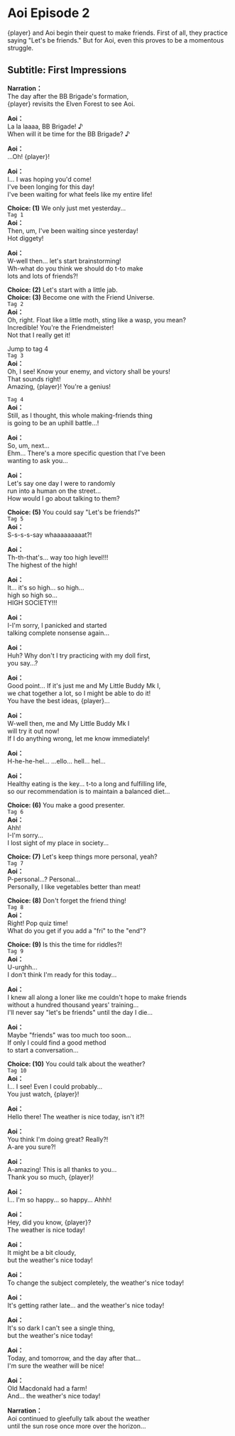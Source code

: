 # Aoi Episode 2
{player} and Aoi begin their quest to make friends. First of all, they practice saying \"Let's be friends.\" But for Aoi, even this proves to be a momentous struggle.
  
## Subtitle: First Impressions
  
**Narration：**  
The day after the BB Brigade's formation,  
{player} revisits the Elven Forest to see Aoi.  
  
**Aoi：**  
La la laaaa, BB Brigade! ♪  
When will it be time for the BB Brigade? ♪  
  
**Aoi：**  
...Oh! {player}!  
  
**Aoi：**  
I... I was hoping you'd come!  
I've been longing for this day!  
I've been waiting for what feels like my entire life!  
  
**Choice: (1)**  We only just met yesterday...  
`Tag 1`  
**Aoi：**  
Then, um, I've been waiting since yesterday!  
Hot diggety!  
  
**Aoi：**  
W-well then... let's start brainstorming!  
Wh-what do you think we should do t-to make  
lots and lots of friends?!  
  
**Choice: (2)**  Let's start with a little jab.  
**Choice: (3)**  Become one with the Friend Universe.  
`Tag 2`  
**Aoi：**  
Oh, right. Float like a little moth, sting like a wasp, you mean?  
Incredible! You're the Friendmeister!  
Not that I really get it!  
  
Jump to tag 4  
`Tag 3`  
**Aoi：**  
Oh, I see! Know your enemy, and victory shall be yours!  
That sounds right!  
Amazing, {player}! You're a genius!  
  
`Tag 4`  
**Aoi：**  
Still, as I thought, this whole making-friends thing  
is going to be an uphill battle...!  
  
**Aoi：**  
So, um, next...  
Ehm... There's a more specific question that I've been  
wanting to ask you...  
  
**Aoi：**  
Let's say one day I were to randomly  
run into a human on the street...  
How would I go about talking to them?  
  
**Choice: (5)**  You could say \"Let's be friends?\"  
`Tag 5`  
**Aoi：**  
S-s-s-s-say whaaaaaaaaat?!  
  
**Aoi：**  
Th-th-that's... way too high level!!!  
The highest of the high!  
  
**Aoi：**  
It... it's so high... so high...  
 high so high so...  
 HIGH SOCIETY!!!  
  
**Aoi：**  
I-I'm sorry, I panicked and started  
talking complete nonsense again...  
  
**Aoi：**  
Huh? Why don't I try practicing with my doll first,  
you say...?  
  
**Aoi：**  
Good point... If it's just me and My Little Buddy Mk I,  
we chat together a lot, so I might be able to do it!  
You have the best ideas, {player}...  
  
**Aoi：**  
W-well then, me and My Little Buddy Mk I  
will try it out now!  
If I do anything wrong, let me know immediately!  
  
**Aoi：**  
H-he-he-hel... ...ello... hell... hel...  
  
**Aoi：**  
Healthy eating is the key... t-to a long and fulfilling life,  
so our recommendation is to maintain a balanced diet...  
  
**Choice: (6)**  You make a good presenter.  
`Tag 6`  
**Aoi：**  
Ahh!  
 I-I'm sorry...  
I lost sight of my place in society...  
  
**Choice: (7)**  Let's keep things more personal, yeah?  
`Tag 7`  
**Aoi：**  
P-personal...? Personal...  
Personally, I like vegetables better than meat!  
  
**Choice: (8)**  Don't forget the friend thing!  
`Tag 8`  
**Aoi：**  
Right! Pop quiz time!  
What do you get if you add a \"fri\" to the \"end\"?  
  
**Choice: (9)**  Is this the time for riddles?!  
`Tag 9`  
**Aoi：**  
U-urghh...  
I don't think I'm ready for this today...  
  
**Aoi：**  
I knew all along a loner like me couldn't hope to make friends  
without a hundred thousand years' training...  
I'll never say \"let's be friends\" until the day I die...  
  
**Aoi：**  
Maybe \"friends\" was too much too soon...  
If only I could find a good method  
to start a conversation...  
  
**Choice: (10)**  You could talk about the weather?  
`Tag 10`  
**Aoi：**  
I... I see! Even I could probably...  
You just watch, {player}!  
  
**Aoi：**  
Hello there! The weather is nice today, isn't it?!  
  
**Aoi：**  
You think I'm doing great? Really?!  
A-are you sure?!  
  
**Aoi：**  
A-amazing! This is all thanks to you...  
Thank you so much, {player}!  
  
**Aoi：**  
I... I'm so happy... so happy... Ahhh!  
  
**Aoi：**  
Hey, did you know, {player}?  
The weather is nice today!  
  
**Aoi：**  
It might be a bit cloudy,  
 but the weather's nice today!  
  
**Aoi：**  
To change the subject completely, the weather's nice today!  
  
**Aoi：**  
It's getting rather late... and the weather's nice today!  
  
**Aoi：**  
It's so dark I can't see a single thing,  
but the weather's nice today!  
  
**Aoi：**  
Today, and tomorrow, and the day after that...  
I'm sure the weather will be nice!  
  
**Aoi：**  
Old Macdonald had a farm!  
 And... the weather's nice today!  
  
**Narration：**  
Aoi continued to gleefully talk about the weather  
until the sun rose once more over the horizon...  

